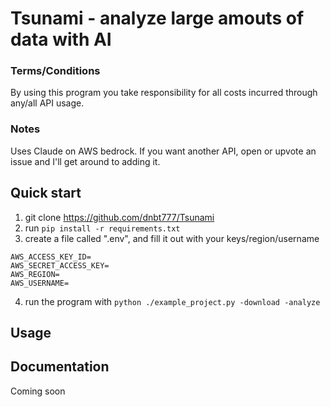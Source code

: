 # Tsunami - analyze large amouts of data with AI


### Terms/Conditions
By using this program you take responsibility for all costs incurred through any/all API usage.


### Notes
Uses Claude on AWS bedrock. If you want another API, open or upvote an issue and I'll get around to adding it.


## Quick start
1. git clone https://github.com/dnbt777/Tsunami
2. run `pip install -r requirements.txt`
3. create a file called ".env", and fill it out with your keys/region/username
```
AWS_ACCESS_KEY_ID=
AWS_SECRET_ACCESS_KEY=
AWS_REGION=
AWS_USERNAME=
```
4. run the program with `python ./example_project.py -download -analyze`


## Usage



## Documentation
Coming soon
